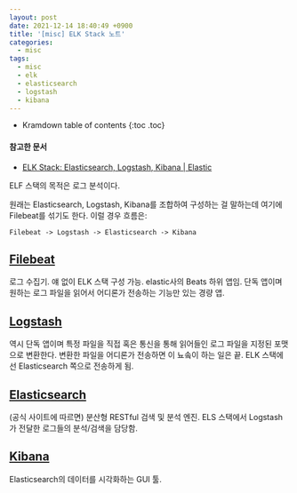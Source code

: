 ```yaml
---
layout: post
date: 2021-12-14 18:40:49 +0900
title: '[misc] ELK Stack 노트'
categories:
  - misc
tags:
  - misc
  - elk
  - elasticsearch
  - logstash
  - kibana
---
```


* Kramdown table of contents
{:toc .toc}

#### 참고한 문서

- [ELK Stack: Elasticsearch, Logstash, Kibana | Elastic](https://www.elastic.co/kr/what-is/elk-stack)

ELF 스택의 목적은 로그 분석이다.

원래는 Elasticsearch, Logstash, Kibana를 조합하여 구성하는 걸 말하는데 여기에 Filebeat를 섞기도 한다. 이럴 경우 흐름은:

```
Filebeat -> Logstash -> Elasticsearch -> Kibana
```

## [Filebeat](https://www.elastic.co/kr/beats/filebeat)

로그 수집기. 얘 없이 ELK 스택 구성 가능. elastic사의 Beats 하위 앱임. 단독 앱이며 원하는 로그 파일을 읽어서 어디론가 전송하는 기능만 있는 경량 앱.

## [Logstash](https://www.elastic.co/kr/logstash/)

역시 단독 앱이며 특정 파일을 직접 혹은 통신을 통해 읽어들인 로그 파일을 지정된 포맷으로 변환한다. 변환한 파일을 어디론가 전송하면 이 뇨솤이 하는 일은 끝. ELK 스택에선 Elasticsearch 쪽으로 전송하게 됨.

## [Elasticsearch](https://www.elastic.co/kr/elasticsearch/)

(공식 사이트에 따르면) 분산형 RESTful 검색 및 분석 엔진. ELS 스택에서 Logstash가 전달한 로그들의 분석/검색을 담당함.

## [Kibana](https://www.elastic.co/kr/kibana/)

Elasticsearch의 데이터를 시각화하는 GUI 툴.
